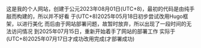这是我的个人网站，创建于公元2023年08月01日(UTC+8)，最初的代码是由纯手敲而构建的，所以并不好看
于(UTC+8)2025年05月18日初步尝试改用Hugo框架，以进行美化
而后由于网站部署问题，故暂时放弃，所以出现了一段时间的无法访问情况
到2025年07月15日，重新开始着手了网站的部署工作
实际于(UTC+8)2025年07月17日才成功改用完成(才部署成功)
